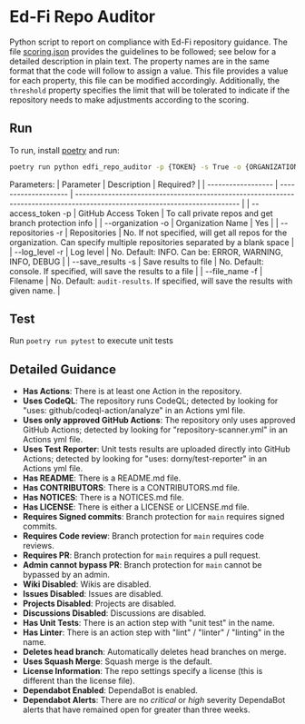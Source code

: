 # Ed-Fi Repo Auditor

Python script to report on compliance with Ed-Fi repository guidance. The file
[scoring.json](./scoring.json) provides the guidelines to be followed; see below
for a detailed description in plain text. The property names are in the same
format that the code will follow to assign a value. This file provides a value
for each property, this file can be modified accordingly. Additionally, the
`threshold` property specifies the limit that will be tolerated to indicate if
the repository needs to make adjustments according to the scoring.

## Run

To run, install [poetry](https://python-poetry.org/) and run:

```bash
poetry run python edfi_repo_auditor -p {TOKEN} -s True -o {ORGANIZATION} -r {REPOSITORY}
```

Parameters:
| Parameter          | Description          | Required?                                                                                                                   |
| ------------------ | -------------------- | --------------------------------------------------------------------------------------------------------------------------- |
| --access_token  -p | GitHub Access Token  | To call private repos and get branch protection info                                                                        |
| --organization -o  | Organization Name    | Yes                                                                                                                         |
| --repositories -r  | Repositories         | No. If not specified, will get all repos for the organization. Can specify multiple repositories separated by a blank space |
| --log_level -r     | Log level            | No. Default: INFO. Can be: ERROR, WARNING, INFO, DEBUG                                                                      |
| --save_results -s  | Save results to file | No. Default: console. If specified, will save the
results to a file |
| --file_name -f  | Filename | No. Default: `audit-results`. If specified,
will save the results with given name. |

## Test

Run `poetry run pytest` to execute unit tests

## Detailed Guidance

* **Has Actions**: There is at least one Action in the repository.
* **Uses CodeQL**: The repository runs CodeQL; detected by looking for "uses: github/codeql-action/analyze" in an Actions yml file.
* **Uses only approved GitHub Actions**: The repository only uses approved GitHub Actions; detected by looking for "repository-scanner.yml" in an Actions yml file.
* **Uses Test Reporter**: Unit tests results are uploaded directly into GitHub Actions; detected by looking for "uses: dorny/test-reporter" in an Actions yml file.
* **Has README**: There is a README.md file.
* **Has CONTRIBUTORS**: There is a CONTRIBUTORS.md file.
* **Has NOTICES**: There is a NOTICES.md file.
* **Has LICENSE**: There is either a LICENSE or LICENSE.md file.
* **Requires Signed commits**: Branch protection for `main` requires signed commits.
* **Requires Code review**: Branch protection for `main` requires code reviews.
* **Requires PR**: Branch protection for `main` requires a pull request.
* **Admin cannot bypass PR**: Branch protection for `main` cannot be bypassed by an admin.
* **Wiki Disabled**: Wikis are disabled.
* **Issues Disabled**: Issues are disabled.
* **Projects Disabled**: Projects are disabled.
* **Discussions Disabled**: Discussions are disabled.
* **Has Unit Tests**: There is an action step with "unit test" in the name.
* **Has Linter**: There is an action step with "lint" / "linter" / "linting" in the name.
* **Deletes head branch**: Automatically deletes head branches on merge.
* **Uses Squash Merge**: Squash merge is the default.
* **License Information**: The repo settings specify a license (this is different than the license file).
* **Dependabot Enabled**: DependaBot is enabled.
* **Dependabot Alerts**: There are no _critical_ or _high_ severity DependaBot alerts that have remained open for greater than three weeks.
